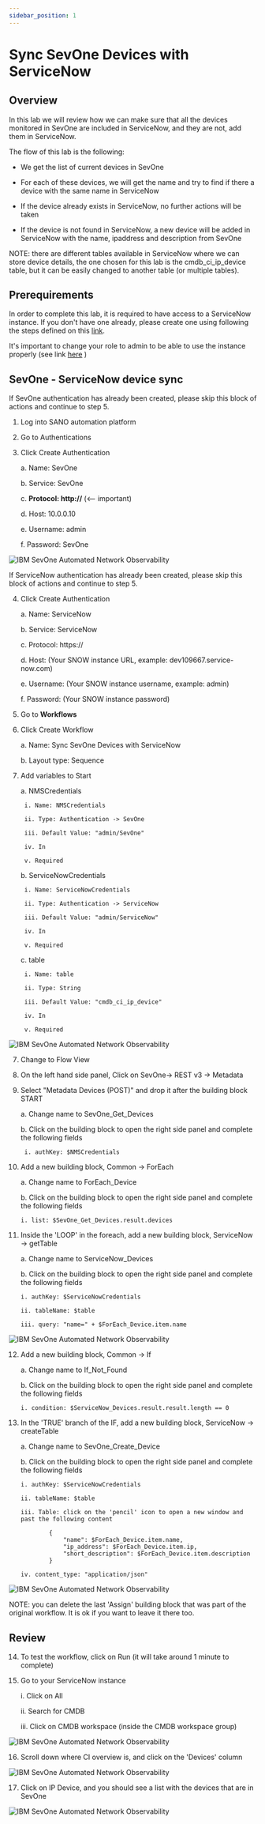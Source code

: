 ```yaml
---
sidebar_position: 1
---
```


# Sync SevOne Devices with ServiceNow



## Overview

In this lab we will review how we can make sure that all the devices monitored in SevOne are included in ServiceNow, and they are not, add them in ServiceNow.

The flow of this lab is the following:

* We get the list of current devices in SevOne

* For each of these devices, we will get the name and try to find if there a device with the same name in ServiceNow

* If the device already exists in ServiceNow, no further actions will be taken

* If the device is not found in ServiceNow, a new device will be added in ServiceNow with the name, ipaddress and description from SevOne


NOTE: there are different tables available in ServiceNow where we can store device details, the one chosen for this lab is the cmdb_ci_ip_device table, but it can be easily changed to another table (or multiple tables).


## Prerequirements

In order to complete this lab, it is required to have access to a ServiceNow instance. If you don't have one already, please create one using following the steps defined on this [link](https://developer.servicenow.com/dev.do#!/learn/learning-plans/utah/new_to_servicenow/app_store_learnv2_buildmyfirstapp_utah_personal_developer_instances).

It's important to change your role to admin to be able to use the instance properly (see link [here](https://www.servicenow.com/community/user/ssoregistrationpage?dest_url=https:%2F%2Fwww.servicenow.com%2Fcommunity%2Finstance-help-forum%2Fhow-to-get-out-of-app-engine-studio-and-go-back-to-the-main%2Fm-p%2F286367%2Fthread-id%2F23136) )

## SevOne - ServiceNow device sync


If SevOne authentication has already been created, please skip this block of actions and continue to step 5.

1. Log into SANO automation platform

2. Go to Authentications

3. Click  Create Authentication

	a. Name: SevOne

	b. Service: SevOne

	c. **Protocol: http://** (<-- important)

	d. Host: 10.0.0.10

	e. Username: admin

	f. Password: SevOne

![IBM SevOne Automated Network Observability](img/Lab_Alerts/Img1.png)

If ServiceNow authentication has already been created, please skip this block of actions and continue to step 5.

4. Click Create Authentication

	a. Name: ServiceNow

	b. Service: ServiceNow

	c. Protocol: https://

	d. Host: (Your SNOW instance URL, example: dev109667.service-now.com)

	e. Username: (Your SNOW instance username, example: admin)

	f. Password: (Your SNOW instance password)

5. Go to **Workflows**

5. Click Create Workflow

	a. Name: Sync SevOne Devices with ServiceNow

	b. Layout type: Sequence


6. Add variables to Start

	a. NMSCredentials

		i. Name: NMSCredentials

		ii. Type: Authentication -> SevOne

		iii. Default Value: "admin/SevOne"

		iv. In

		v. Required

	b. ServiceNowCredentials

		i. Name: ServiceNowCredentials

		ii. Type: Authentication -> ServiceNow

		iii. Default Value: "admin/ServiceNow"

		iv. In

		v. Required

	c. table

		i. Name: table

		ii. Type: String

		iii. Default Value: "cmdb_ci_ip_device"

		iv. In

		v. Required


![IBM SevOne Automated Network Observability](img/SevOneSnow/img1.png)

7. Change to Flow View

8. On the left hand side panel, Click on SevOne-> REST v3 -> Metadata

9. Select "Metadata Devices (POST)" and drop it after the building block START

	a. Change name to SevOne_Get_Devices

	b. Click on the building block to open the right side panel and complete the following fields

		i. authKey: $NMSCredentials

10. Add a new building block, Common -> ForEach

	a. Change name to ForEach_Device

	b. Click on the building block to open the right side panel and complete the following fields

		i. list: $SevOne_Get_Devices.result.devices

11. Inside the 'LOOP' in the foreach, add a new building block, ServiceNow -> getTable

	a. Change name to ServiceNow_Devices

	b. Click on the building block to open the right side panel and complete the following fields

		i. authKey: $ServiceNowCredentials

		ii. tableName: $table

		iii. query: "name=" + $ForEach_Device.item.name


![IBM SevOne Automated Network Observability](img/SevOneSnow/img2.png)


12. Add a new building block, Common -> If

	a. Change name to If_Not_Found

	b. Click on the building block to open the right side panel and complete the following fields

		i. condition: $ServiceNow_Devices.result.result.length == 0

13. In the 'TRUE' branch of the IF, add a new building block, ServiceNow -> createTable

	a. Change name to SevOne_Create_Device

	b. Click on the building block to open the right side panel and complete the following fields

		i. authKey: $ServiceNowCredentials

		ii. tableName: $table
		
		iii. Table: click on the 'pencil' icon to open a new window and past the following content

				{
				    "name": $ForEach_Device.item.name,
    				"ip_address": $ForEach_Device.item.ip,
    				"short_description": $ForEach_Device.item.description
				}

		iv. content_type: "application/json"

![IBM SevOne Automated Network Observability](img/SevOneSnow/img3.png)

NOTE: you can delete the last 'Assign' building block that was part of the original workflow. It is ok if you want to leave it there too.

## Review

14. To test the workflow, click on Run (it will take around 1 minute to complete)

15. Go to your ServiceNow instance

	i. Click on All

	ii. Search for CMDB

	iii. Click on CMDB workspace (inside the CMDB workspace group)

![IBM SevOne Automated Network Observability](img/SevOneSnow/img4.png)

16. Scroll down where CI overview is, and click on the 'Devices' column

![IBM SevOne Automated Network Observability](img/SevOneSnow/img5.png)

17. Click on IP Device, and you should see a list with the devices that are in SevOne

![IBM SevOne Automated Network Observability](img/SevOneSnow/img6.png)


